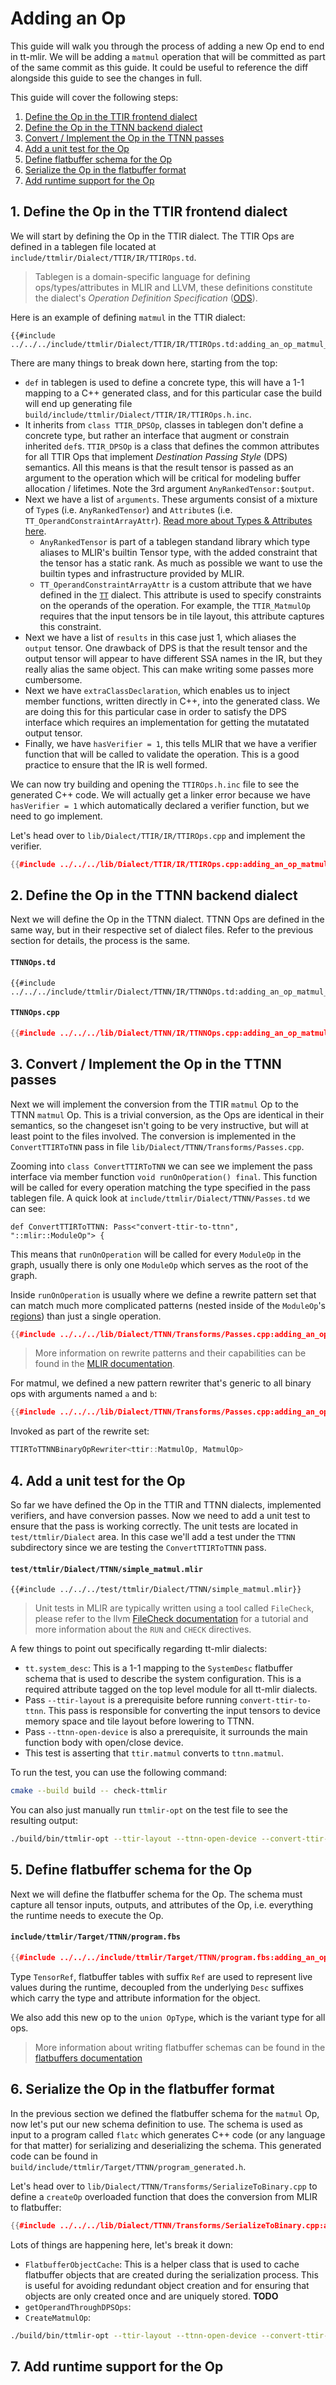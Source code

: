 # Adding an Op

This guide will walk you through the process of adding a new Op end to end in
tt-mlir. We will be adding a `matmul` operation that will be committed as part
of the same commit as this guide.  It could be useful to reference the diff
alongside this guide to see the changes in full.

This guide will cover the following steps:

1. [Define the Op in the TTIR frontend dialect](#1-define-the-op-in-the-ttir-frontend-dialect)
2. [Define the Op in the TTNN backend dialect](#2-define-the-op-in-the-ttnn-backend-dialect)
3. [Convert / Implement the Op in the TTNN passes](#3-convert--implement-the-op-in-the-ttnn-passes)
4. [Add a unit test for the Op](#4-add-a-unit-test-for-the-op)
5. [Define flatbuffer schema for the Op](#5-define-flatbuffer-schema-for-the-op)
6. [Serialize the Op in the flatbuffer format](#6-serialize-the-op-in-the-flatbuffer-format)
7. [Add runtime support for the Op](#7-add-runtime-support-for-the-op)

## 1. Define the Op in the TTIR frontend dialect

We will start by defining the Op in the TTIR dialect. The TTIR Ops are defined
in a tablegen file located at `include/ttmlir/Dialect/TTIR/IR/TTIROps.td`.

> Tablegen is a domain-specific language for defining ops/types/attributes in MLIR and LLVM,
> these definitions constitute the dialect's *Operation Definition Specification*
> ([ODS](https://mlir.llvm.org/docs/DefiningDialects/Operations/)).

Here is an example of defining `matmul` in the TTIR dialect:

```td
{{#include ../../../include/ttmlir/Dialect/TTIR/IR/TTIROps.td:adding_an_op_matmul_ttir}}
```

There are many things to break down here, starting from the top:

- `def` in tablegen is used to define a concrete type, this will have a 1-1
  mapping to a C++ generated class, and for this particular case the build
  will end up generating file `build/include/ttmlir/Dialect/TTIR/IR/TTIROps.h.inc`.
- It inherits from `class TTIR_DPSOp`, classes in tablegen don't define a
  concrete type, but rather an interface that augment or constrain inherited `def`s.
  `TTIR_DPSOp` is a class that defines the common attributes for all TTIR Ops
  that implement *Destination Passing Style* (DPS) semantics.  All this means is
  that the result tensor is passed as an argument to the operation which will
  be critical for modeling buffer allocation / lifetimes. Note the 3rd argument
  `AnyRankedTensor:$output`.
- Next we have a list of `arguments`.  These arguments consist of a mixture of
  `Type`s (i.e. `AnyRankedTensor`) and `Attribute`s (i.e. `TT_OperandConstraintArrayAttr`).
  [Read more about Types & Attributes
  here](https://mlir.llvm.org/docs/DefiningDialects/AttributesAndTypes/#attributes).
    - `AnyRankedTensor` is part of a tablegen standand library which type
      aliases to MLIR's builtin Tensor type, with the added constraint that the
      tensor has a static rank.  As much as possible we want to use the builtin
      types and infrastructure provided by MLIR.
    - `TT_OperandConstraintArrayAttr` is a custom attribute that we have defined
      in the [`TT`](./autogen/md/Dialect/TTDialect.md) dialect.  This attribute is
      used to specify constraints on the
      operands of the operation.  For example, the `TTIR_MatmulOp` requires that
      the input tensors be in tile layout, this attribute captures this constraint.
- Next we have a list of `results` in this case just 1, which aliases the
  `output` tensor.  One drawback of DPS is that the result tensor and the
  output tensor will appear to have different SSA names in the IR, but they
  really alias the same object. This can make writing some passes more
  cumbersome.
- Next we have `extraClassDeclaration`, which enables us to inject member
  functions, written directly in C++, into the generated class.  We are doing
  this for this particular case in order to satisfy the DPS interface which
  requires an implementation for getting the mutatated output tensor.
- Finally, we have `hasVerifier = 1`, this tells MLIR that we have a verifier
  function that will be called to validate the operation.  This is a good
  practice to ensure that the IR is well formed.

We can now try building and opening the `TTIROps.h.inc` file to see the generated C++ code.
We will actually get a linker error because we have `hasVerifier = 1` which
automatically declared a verifier function, but we need to go implement.

Let's head over to `lib/Dialect/TTIR/IR/TTIROps.cpp` and implement the verifier.

```cpp
{{#include ../../../lib/Dialect/TTIR/IR/TTIROps.cpp:adding_an_op_matmul_ttir_verify}}
```

## 2. Define the Op in the TTNN backend dialect

Next we will define the Op in the TTNN dialect.  TTNN Ops are defined in the
same way, but in their respective set of dialect files.  Refer to the previous
section for details, the process is the same.

#### `TTNNOps.td`
```
{{#include ../../../include/ttmlir/Dialect/TTNN/IR/TTNNOps.td:adding_an_op_matmul_ttnn}}
```

#### `TTNNOps.cpp`
```cpp
{{#include ../../../lib/Dialect/TTNN/IR/TTNNOps.cpp:adding_an_op_matmul_ttnn_verify}}
```

## 3. Convert / Implement the Op in the TTNN passes

Next we will implement the conversion from the TTIR `matmul` Op to the TTNN `matmul` Op.
This is a trivial conversion, as the Ops are identical in their semantics, so
the changeset isn't going to be very instructive, but will at least point to the
files involved. The conversion is implemented in the `ConvertTTIRToTNN` pass in
file `lib/Dialect/TTNN/Transforms/Passes.cpp`.

Zooming into `class ConvertTTIRToTNN` we can see we implement the pass interface
via member function `void runOnOperation() final`.  This function will be called
for every operation matching the type specified in the pass tablegen file. A
quick look at `include/ttmlir/Dialect/TTNN/Passes.td` we can see:

```
def ConvertTTIRToTTNN: Pass<"convert-ttir-to-ttnn", "::mlir::ModuleOp"> {
```

This means that `runOnOperation` will be called for every `ModuleOp` in the
graph, usually there is only one `ModuleOp` which serves as the root of the
graph.

Inside `runOnOperation` is usually where we define a rewrite pattern set that
can match much more complicated patterns (nested inside of the `ModuleOp`'s
[regions](https://mlir.llvm.org/docs/LangRef/#regions))
than just a single operation.

```cpp
{{#include ../../../lib/Dialect/TTNN/Transforms/Passes.cpp:adding_an_op_matmul_rewrite_pattern_set}}
```

> More information on rewrite patterns and their capabilities can be found in the [MLIR
> documentation](https://mlir.llvm.org/docs/PatternRewriter/).

For matmul, we defined a new pattern rewriter that's generic to all binary ops
with arguments named `a` and `b`:

```cpp
{{#include ../../../lib/Dialect/TTNN/Transforms/Passes.cpp:adding_an_op_matmul_op_rewriter}}
```

Invoked as part of the rewrite set:
```cpp
TTIRToTTNNBinaryOpRewriter<ttir::MatmulOp, MatmulOp>
```

## 4. Add a unit test for the Op

So far we have defined the Op in the TTIR and TTNN dialects,
implemented verifiers, and have conversion passes.  Now we need to add a unit
test to ensure that the pass is working correctly.  The unit tests are located
in `test/ttmlir/Dialect` area.  In this case we'll add a test under the `TTNN`
subdirectory since we are testing the `ConvertTTIRToTTNN` pass.

#### `test/ttmlir/Dialect/TTNN/simple_matmul.mlir`

```mlir
{{#include ../../../test/ttmlir/Dialect/TTNN/simple_matmul.mlir}}
```

> Unit tests in MLIR are typically written using a tool called `FileCheck`, please refer to
> the llvm [FileCheck documentation](https://llvm.org/docs/CommandGuide/FileCheck.html)
> for a tutorial and more information about the `RUN` and `CHECK` directives.

A few things to point out specifically regarding tt-mlir dialects:

- `tt.system_desc`: This is a 1-1 mapping to the `SystemDesc` flatbuffer schema
  that is used to describe the system configuration.  This is a required
  attribute tagged on the top level module for all tt-mlir dialects.
- Pass `--ttir-layout` is a prerequisite before running `convert-ttir-to-ttnn`.
  This pass is responsible for converting the input tensors to device memory
  space and tile layout before lowering to TTNN.
- Pass `--ttnn-open-device` is also a prerequisite, it surrounds the main
  function body with open/close device.
- This test is asserting that `ttir.matmul` converts to `ttnn.matmul`.

To run the test, you can use the following command:

```bash
cmake --build build -- check-ttmlir
```

You can also just manually run `ttmlir-opt` on the test file to see the
resulting output:

```bash
./build/bin/ttmlir-opt --ttir-layout --ttnn-open-device --convert-ttir-to-ttnn test/ttmlir/Dialect/TTNN/simple_matmul.mlir
```

## 5. Define flatbuffer schema for the Op

Next we will define the flatbuffer schema for the Op.  The schema must capture
all tensor inputs, outputs, and attributes of the Op, i.e. everything the
runtime needs to execute the Op.

#### `include/ttmlir/Target/TTNN/program.fbs`
```cpp
{{#include ../../../include/ttmlir/Target/TTNN/program.fbs:adding_an_op_matmul_fbs}}
```

Type `TensorRef`, flatbuffer tables with suffix `Ref` are used to represent live values
during the runtime, decoupled from the underlying `Desc` suffixes which carry the
type and attribute information for the object.

We also add this new op to the `union OpType`, which is the variant type for all
ops.

> More information about writing flatbuffer schemas can be found in the
> [flatbuffers documentation](https://flatbuffers.dev/flatbuffers_guide_writing_schema.html)

## 6. Serialize the Op in the flatbuffer format

In the previous section we defined the flatbuffer schema for the `matmul`
Op, now let's put our new schema definition to use. The schema is used as input
to a program called `flatc` which generates C++ code (or any language for that
matter) for serializing and deserializing the schema. This generated code can be
found in `build/include/ttmlir/Target/TTNN/program_generated.h`.

Let's head over to `lib/Dialect/TTNN/Transforms/SerializeToBinary.cpp` to define
a `createOp` overloaded function that does the conversion from MLIR to flatbuffer:

```cpp
{{#include ../../../lib/Dialect/TTNN/Transforms/SerializeToBinary.cpp:adding_an_op_matmul_serialize_to_binary}}
```

Lots of things are happening here, let's break it down:
- `FlatbufferObjectCache`: This is a helper class that is used to cache
  flatbuffer objects that are created during the serialization process.  This
  is useful for avoiding redundant object creation and for ensuring that
  objects are only created once and are uniquely stored. **TODO**
- `getOperandThroughDPSOps`:
- `CreateMatmulOp`: 


```bash
./build/bin/ttmlir-opt --ttir-layout --ttnn-open-device --convert-ttir-to-ttnn --ttnn-serialize-to-binary="output=out.ttnn" test/ttmlir/Dialect/TTNN/simple_matmul.mlir
```

## 7. Add runtime support for the Op
